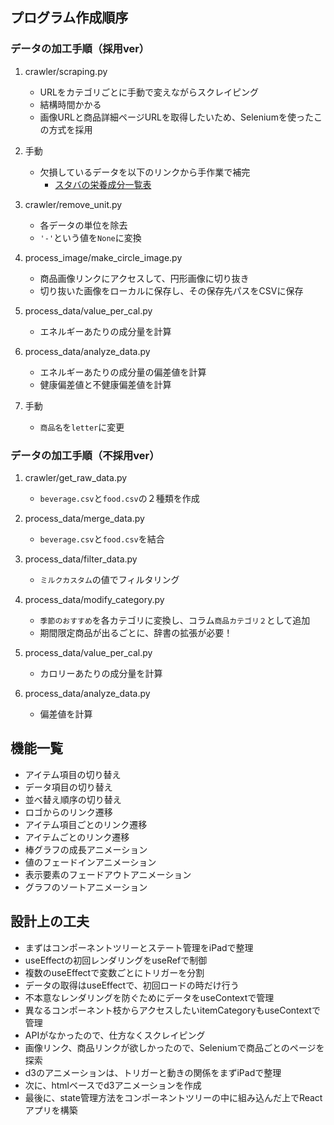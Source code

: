 ## プログラム作成順序

### データの加工手順（採用ver）

1. crawler/scraping.py
    - URLをカテゴリごとに手動で変えながらスクレイピング
    - 結構時間かかる
    - 画像URLと商品詳細ページURLを取得したいため、Seleniumを使ったこの方式を採用

2. 手動
    - 欠損しているデータを以下のリンクから手作業で補完
      - [スタバの栄養成分一覧表](https://product.starbucks.co.jp/allergy/nutrient/)

3. crawler/remove_unit.py
    - 各データの単位を除去
    - ```'-'```という値を```None```に変換

4. process_image/make_circle_image.py
    - 商品画像リンクにアクセスして、円形画像に切り抜き
    - 切り抜いた画像をローカルに保存し、その保存先パスをCSVに保存

5. process_data/value_per_cal.py
    - エネルギーあたりの成分量を計算

6. process_data/analyze_data.py
    - エネルギーあたりの成分量の偏差値を計算
    - 健康偏差値と不健康偏差値を計算

7. 手動
    - ```商品名```を```letter```に変更

### データの加工手順（不採用ver）

1. crawler/get_raw_data.py
    - `beverage.csv`と`food.csv`の２種類を作成

2. process_data/merge_data.py
    - `beverage.csv`と`food.csv`を結合

3. process_data/filter_data.py
    - `ミルクカスタム`の値でフィルタリング

4. process_data/modify_category.py
    - `季節のおすすめ`を各カテゴリに変換し、コラム`商品カテゴリ２`として追加
    - 期間限定商品が出るごとに、辞書の拡張が必要！

5. process_data/value_per_cal.py
    - カロリーあたりの成分量を計算

6. process_data/analyze_data.py
    - 偏差値を計算

## 機能一覧

- アイテム項目の切り替え
- データ項目の切り替え
- 並べ替え順序の切り替え
- ロゴからのリンク遷移
- アイテム項目ごとのリンク遷移
- アイテムごとのリンク遷移
- 棒グラフの成長アニメーション
- 値のフェードインアニメーション
- 表示要素のフェードアウトアニメーション
- グラフのソートアニメーション

## 設計上の工夫

- まずはコンポーネントツリーとステート管理をiPadで整理
- useEffectの初回レンダリングをuseRefで制御
- 複数のuseEffectで変数ごとにトリガーを分割
- データの取得はuseEffectで、初回ロードの時だけ行う
- 不本意なレンダリングを防ぐためにデータをuseContextで管理
- 異なるコンポーネント枝からアクセスしたいitemCategoryもuseContextで管理
- APIがなかったので、仕方なくスクレイピング
- 画像リンク、商品リンクが欲しかったので、Seleniumで商品ごとのページを探索
- d3のアニメーションは、トリガーと動きの関係をまずiPadで整理
- 次に、htmlベースでd3アニメーションを作成
- 最後に、state管理方法をコンポーネントツリーの中に組み込んだ上でReactアプリを構築
